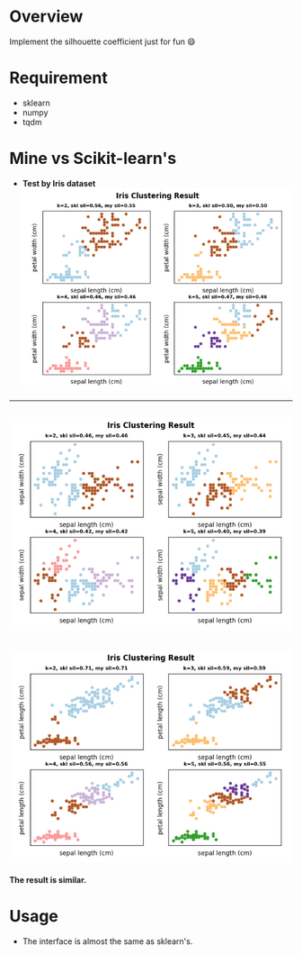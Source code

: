 # Overview
Implement the silhouette coefficient just for fun :smile:

# Requirement
- sklearn
- numpy
- tqdm

# Mine vs Scikit-learn's
- __Test by Iris dataset__
![](assets/3.png)
---
![](assets/1.png)
---
![](assets/2.png)
---
__The result is similar.__

# Usage
- The interface is almost the same as sklearn's.
